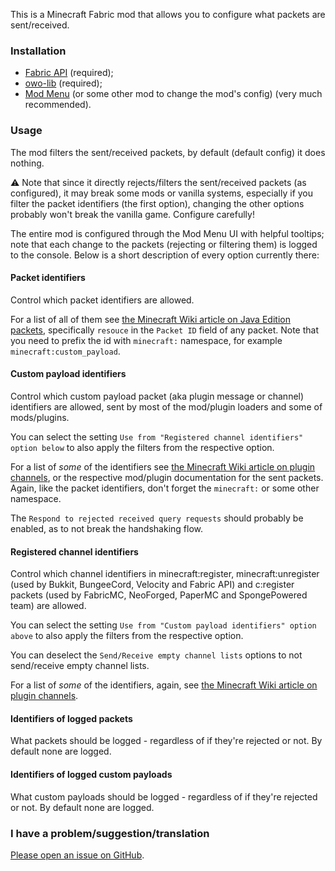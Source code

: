 This is a Minecraft Fabric mod that allows you to configure what packets are sent/received.

### Installation

- [Fabric API](https://modrinth.com/mod/fabric-api) (required);
- [owo-lib](https://modrinth.com/mod/owo-lib) (required);
- [Mod Menu](https://modrinth.com/mod/modmenu) (or some other mod to change the mod's config) (very much recommended).

### Usage

The mod filters the sent/received packets, by default (default config) it does nothing.

⚠️ Note that since it directly rejects/filters the sent/received packets (as configured), it may break some mods or vanilla systems, especially if you filter the packet identifiers (the first option), changing the other options probably won't break the vanilla game. Configure carefully!

The entire mod is configured through the Mod Menu UI with helpful tooltips; note that each change to the packets (rejecting or filtering them) is logged to the console. Below is a short description of every option currently there:

#### Packet identifiers

Control which packet identifiers are allowed.

For a list of all of them see [the Minecraft Wiki article on Java Edition packets](https://minecraft.wiki/w/Java_Edition_protocol/Packets), specifically `resouce` in the `Packet ID` field of any packet. Note that you need to prefix the id with `minecraft:` namespace, for example `minecraft:custom_payload`.

#### Custom payload identifiers

Control which custom payload packet (aka plugin message or channel) identifiers are allowed, sent by most of the mod/plugin loaders and some of mods/plugins.

You can select the setting `Use from "Registered channel identifiers" option below` to also apply the filters from the respective option.

For a list of *some* of the identifiers see [the Minecraft Wiki article on plugin channels](https://minecraft.wiki/w/Java_Edition_protocol/Plugin_channels), or the respective mod/plugin documentation for the sent packets. Again, like the packet identifiers, don't forget the `minecraft:` or some other namespace.

The `Respond to rejected received query requests` should probably be enabled, as to not break the handshaking flow.

#### Registered channel identifiers

Control which channel identifiers in minecraft:register, minecraft:unregister (used by Bukkit, BungeeCord, Velocity and Fabric API) and c:register packets (used by FabricMC, NeoForged, PaperMC and SpongePowered team) are allowed.

You can select the setting `Use from "Custom payload identifiers" option above` to also apply the filters from the respective option.

You can deselect the `Send/Receive empty channel lists` options to not send/receive empty channel lists.

For a list of *some* of the identifiers, again, see [the Minecraft Wiki article on plugin channels](https://minecraft.wiki/w/Java_Edition_protocol/Plugin_channels).

#### Identifiers of logged packets

What packets should be logged - regardless of if they're rejected or not. By default none are logged.

#### Identifiers of logged custom payloads

What custom payloads should be logged - regardless of if they're rejected or not. By default none are logged.


### I have a problem/suggestion/translation

[Please open an issue on GitHub](https://github.com/Bamberghh/firewall/issues/new).
